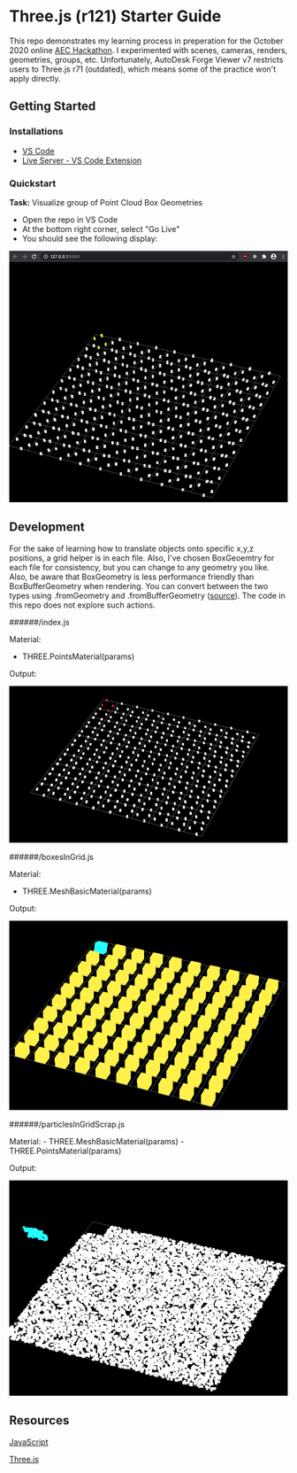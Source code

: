 # Three.js (r121) Starter Guide

This repo demonstrates my learning process in preperation for the October 2020 online [AEC Hackathon](https://aechackathon.com/). I experimented with scenes, cameras, renders, geometries, groups, etc. Unfortunately, AutoDesk Forge Viewer v7 restricts users to Three.js r71 (outdated), which means some of the practice won't apply directly.

## Getting Started 

### Installations
- [VS Code](https://code.visualstudio.com/)
- [Live Server - VS Code Extension](https://marketplace.visualstudio.com/items?itemName=ritwickdey.LiveServer)

### Quickstart

**Task:** Visualize group of Point Cloud Box Geometries 

- Open the repo in VS Code
- At the bottom right corner, select "Go Live"
- You should see the following display:
  
![](img/BoxesPointsInGrid.png)

## Development

For the sake of learning how to translate objects onto specific x,y,z positions, a grid helper is in each file. Also, I've chosen BoxGeoemtry for each file for consistency, but you can change to any geometry you like. Also, be aware that BoxGeometry is less performance friendly than BoxBufferGeometry when rendering. You can convert between the two types using .fromGeometry and .fromBufferGeometry ([source](https://stackoverflow.com/questions/49956422/what-is-difference-between-boxbuffergeometry-vs-boxgeometry-in-three-js)). The code in this repo does not explore such actions. 

######/index.js

Material: 
  - THREE.PointsMaterial(params)

Output: 

![](img/boxesInGrid.gif)

######/boxesInGrid.js

Material:
  - THREE.MeshBasicMaterial(params)

Output: 

![](img/boxesInGrid.png)

######/particlesInGridScrap.js

Material: 
    - THREE.MeshBasicMaterial(params)
    - THREE.PointsMaterial(params)

Output: 

![](img/scrap.png)

## Resources

[JavaScript](https://developer.mozilla.org/en-US/docs/Web/javascript)

[Three.js](https://threejs.org/)
